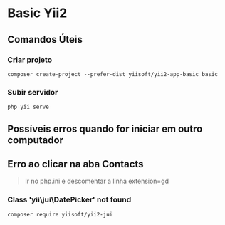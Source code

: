 # Basic Yii2

## Comandos Úteis

### Criar projeto
`composer create-project --prefer-dist yiisoft/yii2-app-basic basic`

### Subir servidor
`php yii serve`

## Possíveis erros quando for iniciar em outro computador

## Erro ao clicar na aba Contacts

>Ir no php.ini e descomentar a linha extension=gd

### Class 'yii\jui\DatePicker' not found
`composer require yiisoft/yii2-jui`
